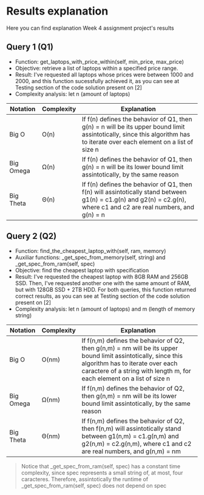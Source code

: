 
# Results explanation

Here you can find explanation Week 4 assignment project's results

## Query 1 (Q1)

- Function: get_laptops_with_price_within(self, min_price, max_price)
- Objective: retrieve a list of laptops within a specified price range.
- Result: I've requested all laptops whose prices were between 1000 and 2000, and this function sucessfully achieved it, as you can see at Testing section of the code solution present on [2]
- Complexity analysis: let n (amount of laptops)

| Notation  | Complexity | Explanation                                                                                                                                                                          |
|-----------|------------|--------------------------------------------------------------------------------------------------------------------------------------------------------------------------------------|
| Big O     | O(n)       | If f(n) defines the behavior of Q1, then g(n) = n will be its upper bound limit assintotically, since this algorithm has to iterate over each element on a list of size n |
| Big Omega | Ω(n)       | If f(n) defines the behavior of Q1, then g(n) = n will be its lower bound limit assintotically, by the same reason                                                        |
| Big Theta | Θ(n)       | If f(n) defines the behavior of Q1, then f(n) will assintotically stand between g1(n) = c1.g(n) and g2(n) = c2.g(n), where c1 and c2 are real numbers, and g(n) = n       |


## Query 2 (Q2)

- Function: find_the_cheapest_laptop_with(self, ram, memory)
- Auxiliar functions: _get_spec_from_memory(self, string) and _get_spec_from_ram(self, spec)
- Objective: find the cheapest laptop with specification
- Result: I've requested the cheapest laptop with 8GB RAM and 256GB SSD. Then, I've requested another one with the same amount of RAM, but with 128GB SSD + 2TB HDD. For both queries, this function returned correct results, as you can see at Testing section of the code solution present on [2]
- Complexity analysis: let n (amount of laptops) and m (length of memory string)

| Notation  | Complexity | Explanation                                                                                                                                                                                                                         |
|-----------|------------|-------------------------------------------------------------------------------------------------------------------------------------------------------------------------------------------------------------------------------------|
| Big O     | O(nm)      | If f(n,m) defines the behavior of Q2, then g(n,m) = nm will be its upper bound limit assintotically, since this algorithm has to iterate over each caractere of a string with length m, for each element on a list of size n |
| Big Omega | Ω(nm)      | If f(n,m) defines the behavior of Q2, then g(n,m) = nm will be its lower bound limit assintotically, by the same reason                                                                                                      |
| Big Theta | Θ(nm)      | If f(n,m) defines the behavior of Q2, then f(n,m) will assintotically stand between g1(n,m) = c1.g(n,m) and g2(n,m) = c2.g(n,m), where c1 and c2 are real numbers, and g(n,m) = nm                                                     |

> Notice that _get_spec_from_ram(self, spec) has a constant time complexity, since spec represents a small string of, at most, four caracteres. Therefore, assintotically the runtime of _get_spec_from_ram(self, spec) does not depend on spec

